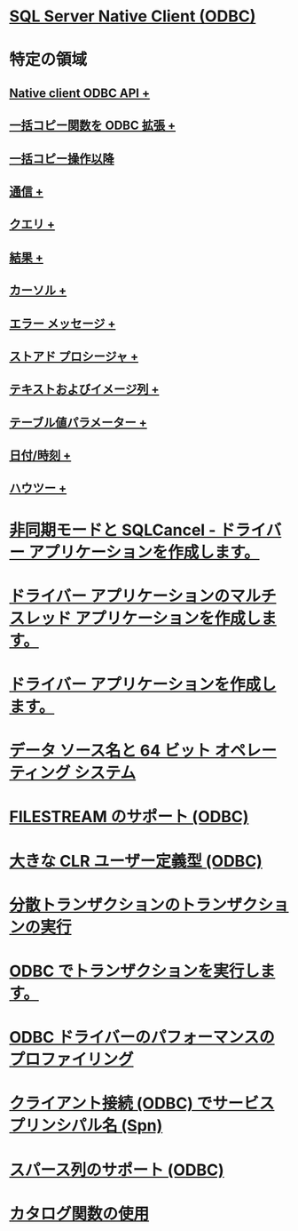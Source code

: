 # [SQL Server Native Client (ODBC)](sql-server-native-client-odbc.md)

# 特定の領域
## [Native client ODBC API +](../../../relational-databases/native-client-odbc-api/odbc-api-implementation-details.md)
## [一括コピー関数を ODBC 拡張 +](../../../relational-databases/native-client-odbc-extensions-bulk-copy-functions/sql-server-driver-extensions-bulk-copy-functions.md)
## [一括コピー操作以降](../../../relational-databases/native-client-odbc-bulk-copy-operations/performing-bulk-copy-operations-odbc.md)
## [通信 +](../../../relational-databases/native-client-odbc-communication/communicating-with-sql-server-odbc.md)
## [クエリ +](../../../relational-databases/native-client-odbc-queries/executing-queries-odbc.md)
## [結果 +](../../../relational-databases/native-client-odbc-results/processing-results-odbc.md)
## [カーソル +](../../../relational-databases/native-client-odbc-cursors/using-cursors-odbc.md)
## [エラー メッセージ +](../../../relational-databases/native-client-odbc-error-messages/handling-errors-and-messages.md)
## [ストアド プロシージャ +](../../../relational-databases/native-client-odbc-stored-procedures/running-stored-procedures.md)
## [テキストおよびイメージ列 +](../../../relational-databases/native-client-odbc-text-image-columns/managing-text-and-image-columns.md)
## [テーブル値パラメーター +](../../../relational-databases/native-client-odbc-table-valued-parameters/table-valued-parameters-odbc.md)
## [日付/時刻 +](../../../relational-databases/native-client-odbc-date-time/date-and-time-improvements-odbc.md)
## [ハウツー +](../../../relational-databases/native-client-odbc-how-to/odbc-how-to-topics.md)

# [非同期モードと SQLCancel - ドライバー アプリケーションを作成します。](creating-a-driver-application-asynchronous-mode-and-sqlcancel.md)
# [ドライバー アプリケーションのマルチ スレッド アプリケーションを作成します。](creating-a-driver-application-multithreaded-applications.md)
# [ドライバー アプリケーションを作成します。](creating-a-driver-application.md)
# [データ ソース名と 64 ビット オペレーティング システム](data-source-names-and-64-bit-operating-systems.md)
# [FILESTREAM のサポート (ODBC)](filestream-support-odbc.md)
# [大きな CLR ユーザー定義型 (ODBC)](large-clr-user-defined-types-odbc.md)
# [分散トランザクションのトランザクションの実行](performing-transactions-distributed-transactions.md)
# [ODBC でトランザクションを実行します。](performing-transactions-in-odbc.md)
# [ODBC ドライバーのパフォーマンスのプロファイリング](profiling-odbc-driver-performance.md)
# [クライアント接続 (ODBC) でサービス プリンシパル名 (Spn)](service-principal-names-spns-in-client-connections-odbc.md)
# [スパース列のサポート (ODBC)](sparse-columns-support-odbc.md)
# [カタログ関数の使用](using-catalog-functions.md)
